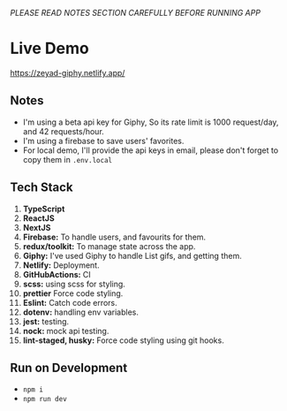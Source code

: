*PLEASE READ NOTES SECTION CAREFULLY BEFORE RUNNING APP*

# Live Demo
https://zeyad-giphy.netlify.app/

## Notes
- I'm using a beta api key for Giphy, So its rate limit is 1000 request/day, and 42 requests/hour.
- I'm using a firebase to save users' favorites.
- For local demo, I'll provide the api keys in email, please don't forget to copy them in `.env.local`

## Tech Stack

1. **TypeScript**
2. **ReactJS**
3. **NextJS**
4. **Firebase:** To handle users, and favourits for them.
5. **redux/toolkit:** To manage state across the app.
6. **Giphy:** I've used Giphy to handle List gifs, and getting them.
7. **Netlify:** Deployment.
8. **GitHubActions:** CI
9. **scss:** using scss for styling.
10. **prettier** Force code styling.
11. **Eslint:** Catch code errors.
12. **dotenv:** handling env variables.
13. **jest:** testing.
14. **nock:** mock api testing.
15. **lint-staged, husky:** Force code styling using git hooks.

## Run on Development
- `npm i`
- `npm run dev`
